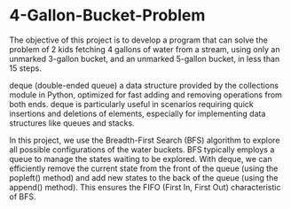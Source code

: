 # 4-Gallon-Bucket-Problem
The objective of this project is to develop a program that can solve the problem of 2 kids fetching 4 gallons of water from a stream, using only an unmarked 3-gallon bucket, and an unmarked 5-gallon bucket, in less than 15 steps.


deque (double-ended queue)
a data structure provided by the collections module in Python, optimized for fast adding and removing operations from both ends. deque is particularly useful in scenarios requiring quick insertions and deletions of elements, especially for implementing data structures like queues and stacks.


In this project, we use the Breadth-First Search (BFS) algorithm to explore all possible configurations of the water buckets. BFS typically employs a queue to manage the states waiting to be explored. With deque, we can efficiently remove the current state from the front of the queue (using the popleft() method) and add new states to the back of the queue (using the append() method). This ensures the FIFO (First In, First Out) characteristic of BFS.
